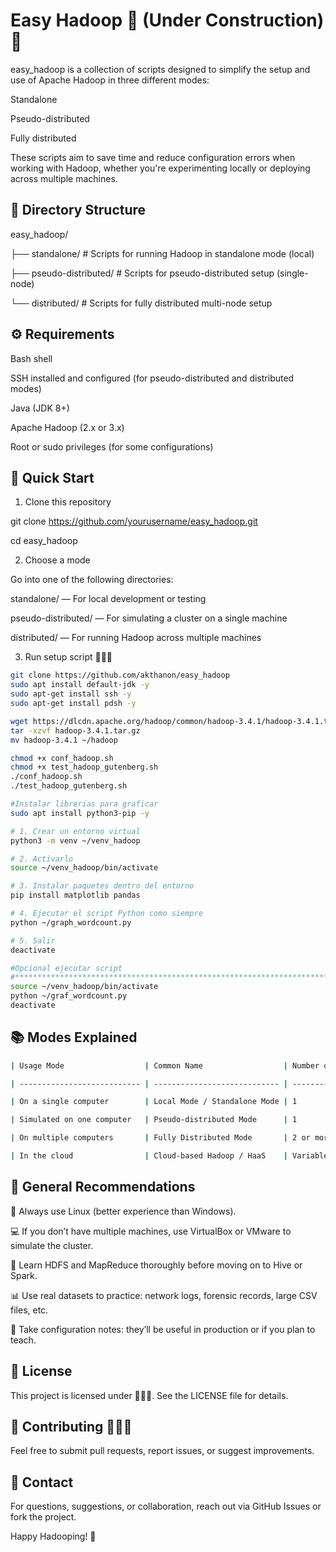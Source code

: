 # Easy Hadoop 🚧 (Under Construction) 🚧

easy_hadoop is a collection of scripts designed to simplify the setup and use of Apache Hadoop in three different modes:

Standalone

Pseudo-distributed

Fully distributed

These scripts aim to save time and reduce configuration errors when working with Hadoop, whether you're experimenting locally or deploying across multiple machines.

## 📁 Directory Structure

easy_hadoop/

├── standalone/         # Scripts for running Hadoop in standalone mode (local)

├── pseudo-distributed/ # Scripts for pseudo-distributed setup (single-node)

└── distributed/        # Scripts for fully distributed multi-node setup

## ⚙️ Requirements

Bash shell

SSH installed and configured (for pseudo-distributed and distributed modes)

Java (JDK 8+)

Apache Hadoop (2.x or 3.x)

Root or sudo privileges (for some configurations)

## 🚀 Quick Start

1. Clone this repository

git clone https://github.com/yourusername/easy_hadoop.git

cd easy_hadoop

2. Choose a mode

Go into one of the following directories:

standalone/ — For local development or testing

pseudo-distributed/ — For simulating a cluster on a single machine

distributed/ — For running Hadoop across multiple machines

3. Run setup script 🚧🚧🚧

```bash
git clone https://github.com/akthanon/easy_hadoop
sudo apt install default-jdk -y
sudo apt-get install ssh -y
sudo apt-get install pdsh -y

wget https://dlcdn.apache.org/hadoop/common/hadoop-3.4.1/hadoop-3.4.1.tar.gz
tar -xzvf hadoop-3.4.1.tar.gz
mv hadoop-3.4.1 ~/hadoop

chmod +x conf_hadoop.sh
chmod +x test_hadoop_gutenberg.sh
./conf_hadoop.sh
./test_hadoop_gutenberg.sh

```
```bash
#Instalar librerias para graficar
sudo apt install python3-pip -y

# 1. Crear un entorno virtual
python3 -m venv ~/venv_hadoop

# 2. Activarlo
source ~/venv_hadoop/bin/activate

# 3. Instalar paquetes dentro del entorno
pip install matplotlib pandas

# 4. Ejecutar el script Python como siempre
python ~/graph_wordcount.py

# 5. Salir
deactivate
```
```bash
#Opcional ejecutar script
#*************************************************************************************************#
source ~/venv_hadoop/bin/activate
python ~/graf_wordcount.py
deactivate
```
## 📚 Modes Explained
```bash
| Usage Mode                  | Common Name                  | Number of Computers    |

| --------------------------- | ---------------------------- | ---------------------- |

| On a single computer        | Local Mode / Standalone Mode | 1                      |

| Simulated on one computer   | Pseudo-distributed Mode      | 1                      |

| On multiple computers       | Fully Distributed Mode       | 2 or more              |

| In the cloud                | Cloud-based Hadoop / HaaS    | Variable               |
```
## 🔁 General Recommendations  

🐧 Always use Linux (better experience than Windows).  

💻 If you don’t have multiple machines, use VirtualBox or VMware to simulate the cluster.  

🧠 Learn HDFS and MapReduce thoroughly before moving on to Hive or Spark.  

📊 Use real datasets to practice: network logs, forensic records, large CSV files, etc.  

📘 Take configuration notes: they’ll be useful in production or if you plan to teach.


## 📄 License

This project is licensed under 🚧🚧🚧. See the LICENSE file for details.

## 🙌 Contributing 🚧🚧🚧

Feel free to submit pull requests, report issues, or suggest improvements.

## 📢 Contact 

For questions, suggestions, or collaboration, reach out via GitHub Issues or fork the project.

Happy Hadooping! 🐘
